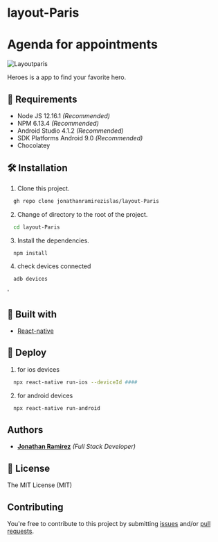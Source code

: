 # layout-Paris

# Agenda for appointments
    

![Layoutparis](https://res.cloudinary.com/djuqxjkh3/image/upload/v1612755145/app-layout-Paris/20210207_213039_swrbxe.gif)


Heroes is a app to find your favorite hero.

## 📢 Requirements
- Node JS 12.16.1 _(Recommended)_
- NPM 6.13.4 _(Recommended)_
- Android Studio 4.1.2  _(Recommended)_
- SDK Platforms Android 9.0  _(Recommended)_
- Chocolatey 


## 🛠 Installation
1. Clone this project.
```bash
  gh repo clone jonathanramirezislas/layout-Paris
```
2. Change of directory to the root of the project.
```bash
  cd layout-Paris
```
3. Install the dependencies.
```bash
  npm install
```
4. check devices connected
```bash
  adb devices
```
'

## 🔧 Built with
- [React-native](https://reactnative.dev/) 



## 🚀 Deploy

1. for ios devices
```bash
  npx react-native run-ios --deviceId ####
```
2. for android devices
```bash
  npx react-native run-android 
```

## Authors

- **[Jonathan Ramirez](https://github.com/jonathanramirezislas)** _(Full Stack Developer)_


## 📜 License
The MIT License (MIT)

## Contributing

You're free to contribute to this project by submitting [issues](https://github.com/jonathanramirezislas/Jouragenda-for-appointmentsnalApp/issues) and/or [pull requests](https://github.com/jonathanramirezislas/agenda-for-appointments/pulls).
